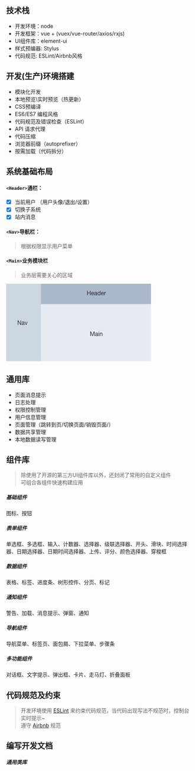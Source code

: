## 技术栈

* 开发环境：node
* 开发框架：vue + \(vuex/vue-router/axios/rxjs\)
* UI组件库：element-ui
* 样式预编器: Stylus
* 代码规范: ESLint/Airbnb风格

## 开发\(生产\)环境搭建

* 模块化开发
* 本地预览\实时预览（热更新）
* CSS预编译
* ES6/ES7 编程风格
* 代码规范及错误检查（ESLint）
* API 请求代理
* 代码压缩
* 浏览器前缀（autoprefixer）
* 按需加载（代码拆分）

## 系统基础布局

#### `<Header>`通栏：

* [x] 当前用户 （用户头像/退出/设置）
* [x] 切换子系统
* [x] 站内消息

#### `<Nav>`导航栏：

> 根据权限显示用户菜单

#### `<Main>`业务模块栏

> 业务层需要关心的区域

![](/assets/1.png)

## 通用库

* 页面消息提示
* 日志处理
* 权限控制管理
* 用户信息管理
* 页面管理（跳转到页/切换页面/销毁页面/）
* 数据共享管理
* 本地数据读写管理

## 组件库

> 除使用了开源的第三方UI组件库以外，还封闭了常用的自定义组件  
> 可组合各组件快速构建应用

##### 基础组件

图标、按钮

##### 表单组件

单选框、多选框、输入、计数器、选择器、级联选择器、开头、滑块、时间选择器、日期选择器、日期时间选择器、上传、评分、颜色选择器、穿梭框

##### 数据组件

表格、标签、进度条、树形控件、分页、标记

##### 通知组件

警告、加载、消息提示、弹窗、通知

##### 导航组件

导航菜单、标签页、面包屑、下拉菜单、步骤条

##### 多功能组件

对话框、文字提示、弹出框、卡片、走马灯、折叠面板

## 代码规范及约束

> 开发环境使用 [ESLint](https://eslint.org/) 来约束代码规范，当代码出现写法不规范时，控制台实时提示~  
> 遵守 [Airbnb](https://github.com/airbnb/javascript) 规范

## 编写开发文档

##### 通用类库



